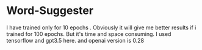 # Word-Suggester
I have trained only for 10 epochs . Obviously it will give me better results if i trained for 100 epochs. But it's time and space consuming. I used tensorflow and gpt3.5 here. and openai version is 0.28 
